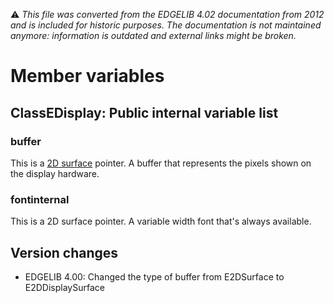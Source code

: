 :warning: _This file was converted from the EDGELIB 4.02 documentation from 2012 and is included for historic purposes. The documentation is not maintained anymore: information is outdated and external links might be broken._

# Member variables

## ClassEDisplay: Public internal variable list
### buffer
This is a [2D surface](e2ddisplaysurface.md) pointer. A buffer that represents the pixels shown on the display hardware.

### fontinternal
This is a 2D surface pointer. A variable width font that's always available.

## Version changes
- EDGELIB 4.00: Changed the type of buffer from E2DSurface to E2DDisplaySurface

